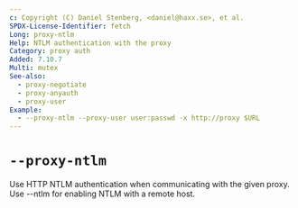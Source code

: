 ```yaml
---
c: Copyright (C) Daniel Stenberg, <daniel@haxx.se>, et al.
SPDX-License-Identifier: fetch
Long: proxy-ntlm
Help: NTLM authentication with the proxy
Category: proxy auth
Added: 7.10.7
Multi: mutex
See-also:
  - proxy-negotiate
  - proxy-anyauth
  - proxy-user
Example:
  - --proxy-ntlm --proxy-user user:passwd -x http://proxy $URL
---
```


# `--proxy-ntlm`

Use HTTP NTLM authentication when communicating with the given proxy. Use
--ntlm for enabling NTLM with a remote host.

